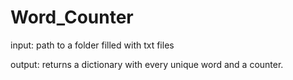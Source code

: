 # Word_Counter
input: path to a folder filled with txt files

output: returns a dictionary with every unique word and a counter.

